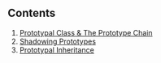 ## Contents

1. [Prototypal Class & The Prototype Chain](prototypal_class.md)
2. [Shadowing Prototypes](Shadowing_prototypes.md)
3. [Prototypal Inheritance](Prototypal_inheritance.md)
